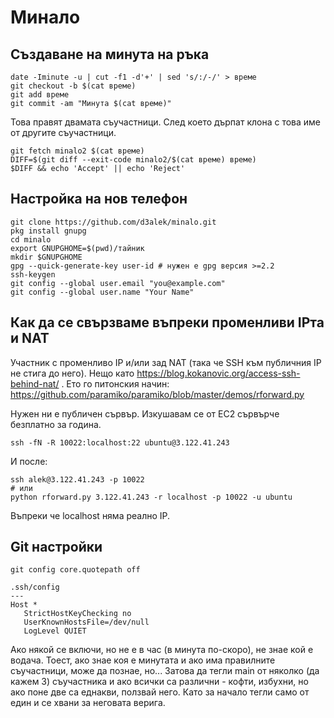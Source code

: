 # Минало

## Създаване на минута на ръка

```
date -Iminute -u | cut -f1 -d'+' | sed 's/:/-/' > време
git checkout -b $(cat време)
git add време
git commit -am "Минута $(cat време)"
```

Това правят двамата съучастници. След което дърпат клона с това име от другите съучастници. 

```
git fetch minalo2 $(cat време)
DIFF=$(git diff --exit-code minalo2/$(cat време) време)
$DIFF && echo 'Accept' || echo 'Reject'
```

## Настройка на нов телефон

```
git clone https://github.com/d3alek/minalo.git
pkg install gnupg
cd minalo
export GNUPGHOME=$(pwd)/тайник
mkdir $GNUPGHOME
gpg --quick-generate-key user-id # нужен е gpg версия >=2.2
ssh-keygen
git config --global user.email "you@example.com"
git config --global user.name "Your Name"
```

## Как да се свързваме въпреки променливи IPта и NAT

Участник с променливо IP и/или зад NAT (така че SSH към публичния IP не стига до него). Нещо като https://blog.kokanovic.org/access-ssh-behind-nat/ . Ето го питонския начин: https://github.com/paramiko/paramiko/blob/master/demos/rforward.py

Нужен ни е публичен сървър. Изкушавам се от EC2 сървърче безплатно за година.

```
ssh -fN -R 10022:localhost:22 ubuntu@3.122.41.243
```

И после:

```
ssh alek@3.122.41.243 -p 10022
# или
python rforward.py 3.122.41.243 -r localhost -p 10022 -u ubuntu
```

Въпреки че localhost няма реално IP.

## Git настройки
```
git config core.quotepath off
```

```
.ssh/config
---
Host *
   StrictHostKeyChecking no
   UserKnownHostsFile=/dev/null
   LogLevel QUIET 
```

Ако някой се включи, но не е в час (в минута по-скоро), не знае кой е водача. Тоест, ако знае коя е минутата и ако има правилните съучастници, може да познае, но... Затова да тегли main от няколко (да кажем 3) съучастника и ако всички са различни - кофти, избухни, но ако поне две са еднакви, ползвай него. Като за начало тегли само от един и се хвани за неговата верига.
